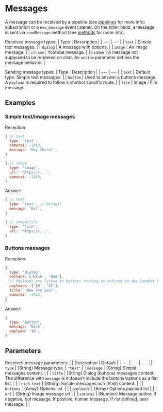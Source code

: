 # Messages

A message can be received by a pipeline (see [pipelines](./pipelines.md) for more info) subscription or a `new_message` event listener. On the other hand, a message is sent via `sendMessage` method (see [methods](./methods.md) for more info).

Received message types:
| Type | Description |
| --- | --- |
| `text` | Simple text messages. |
| `dialog` | A message with options. |
| `image` | An image message. |
| `iframe` | Youtube message. |
| `hidden` | A message not supposed to be rendered on chat. An `action` parameter defines the message behavior. |

Sending message types:
| Type | Description |
| --- | --- |
| `text` | Default type. Simple text messages. |
| `button` | Used to answer a buttons message. A `payload` is required to follow a chatbot specific route. |
| `file` | Image / File message.

## Examples

### Simple text/image messages

Reception:

```javascript
{ // text
  type: 'text',
  samurai: -1343,
  message: 'Hey there!',
}

{ // image
  type: 'image',
  url: 'https://...',
  samurai: -1343,
}
```

Answer:

```javascript
{ // text
  type: 'text', // Default
  message: 'Hi!',
}

{ // image/file
  type: 'file',
  url: 'https://...',
}
```

### Buttons messages

Reception:

```javascript
{
  type: 'dialog',
  buttons: ['Nice', 'Bad'],
  // Payloads are linked to buttons routing as defined in the landbot builder.
  payloads: ['$0', '$1'],
  title: 'How are you?',
  samurai: -1343,
}
```

Answer:

```javascript
{
  type: 'button',
  message: 'Nice',
  payload: '$0',
}
```

## Parameters

Received message parameters:
| | Description | Default |
| --- | --- | --- |
| `type` | {String} Message type. | `"text"` |
| `message` | {String} Simple messages content. | |
| `title` | {String} Dialog (buttons) messages content. The difference with `message` is it doesn't include the buttons/options as a flat list. | |
| `rich_text` | {String} Simple messages rich (html) content. | |
| `buttons` | {Array} Options list. | |
| `payloads` | {Array} Options payload list | |
| `url` | {String} Image message url | |
| `samurai` | {Number} Message author. If negative, bot message. If positive, human message. If not defined, user message. | |
